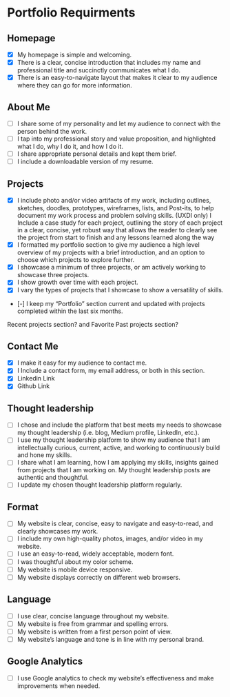 # Portfolio Requirments

## Homepage
- [X] My homepage is simple and welcoming.
- [X] There is a clear, concise introduction that includes my name and professional title and succinctly communicates what I do. 
- [X] There is an easy-to-navigate layout that makes it clear to my audience where they can go for more information.

## About Me
- [ ] I share some of my personality and let my audience to connect with the person behind the work. 
- [ ] I tap into my professional story and value proposition, and highlighted what I do, why I do it, and how I do it. 
- [ ] I share appropriate personal details and kept them brief. 
- [ ] I include a downloadable version of my resume.

## Projects
- [X] I include photo and/or video artifacts of my work, including outlines, sketches, doodles, prototypes, wireframes, lists, and Post-its, to help document my work process and problem solving skills. 
(UXDI only) I Include a case study for each project, outlining the story of each project in a clear, concise, yet robust way that allows the reader to clearly see the project from start to finish and any lessons learned along the way
- [X] I formatted my portfolio section to give my audience a high level overview of my projects with a brief introduction, and an option to choose which projects to explore further.
- [X] I showcase a minimum of three projects, or am actively working to showcase three projects.
- [X] I show growth over time with each project.
- [X] I vary the types of projects that I showcase to show a versatility of skills. 
- [-] I keep my “Portfolio” section current and updated with projects completed within the last six months.

Recent projects section? and Favorite Past projects section?

## Contact Me
- [X] I make it easy for my audience to contact me. 
- [X] I Include a contact form, my email address, or both in this section. 
- [X] Linkedin Link
- [X] Github Link

## Thought leadership
- [ ] I chose and include the platform that best meets my needs to showcase my thought leadership (i.e. blog, Medium profile, LinkedIn, etc.).
- [ ] I use my thought leadership platform to show my audience that I am intellectually curious, current, active, and working to continuously build and hone my skills.
- [ ] I share what I am learning, how I am applying my skills, insights gained from projects that I am working on.
My thought leadership posts are authentic and thoughtful.
- [ ] I update my chosen thought leadership platform regularly.

## Format
- [ ] My website is clear, concise, easy to navigate and easy-to-read, and clearly showcases my work.
- [ ] I include my own high-quality photos, images, and/or video in my website.
- [ ] I use an easy-to-read, widely acceptable, modern font. 
- [ ] I was thoughtful about my color scheme.
- [ ] My website is mobile device responsive.
- [ ] My website displays correctly on different web browsers.

## Language
- [ ] I use clear, concise language throughout my website.
- [ ] My website is free from grammar and spelling errors.
- [ ] My website is written from a first person point of view.
- [ ] My website’s language and tone is in line with my personal brand.

## Google Analytics
- [ ] I use Google analytics to check my website’s effectiveness and make improvements when needed.

